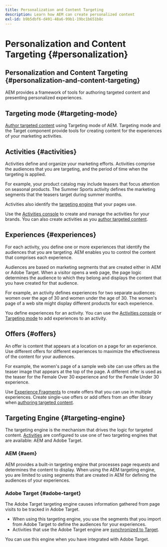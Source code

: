```yaml
---
title: Personalization and Content Targeting
description: Learn how AEM can create personalized content
exl-id: b9b5dbf6-d491-48a6-99b1-19bc1b651b8c
---
```

# Personalization and Content Targeting {#personalization}

## Personalization and Content Targeting {#personalization-and-content-targeting}

AEM provides a framework of tools for authoring targeted content and presenting personalized experiences.

## Targeting mode {#targeting-mode}

[Author targeted content](/help/sites-cloud/authoring/personalization/targeted-content.md) using Targeting mode of AEM. Targeting mode and the Target component provide tools for creating content for the experiences of your marketing activities.

## Activities {#activities}

Activities define and organize your marketing efforts. Activities comprise the audiences that you are targeting, and the period of time when the targeting is applied.

For example, your product catalog may include teasers that focus attention on seasonal products. The Summer Sports activity defines the marketing segments that the teasers target during summer months.

Activities also identify the [targeting engine](#targeting-engine) that your pages use.

Use the [Activities console](/help/sites-cloud/authoring/personalization/activities.md) to create and manage the activities for your brands. You can also create activities as you [author targeted content](/help/sites-cloud/authoring/personalization/targeted-content.md).

## Experiences {#experiences}

For each activity, you define one or more experiences that identify the audiences that you are targeting. AEM enables you to control the content that comprises each experience.

Audiences are based on marketing segments that are created either in AEM or Adobe Target. When a visitor opens a web page, the page logic determines the audience to which they belong and displays the content that you have created for that audience.

For example, an activity defines experiences for two separate audiences: women over the age of 30 and women under the age of 30. The women's page of a web site might display different products for each experience.

You define experiences for an activity. You can use the [Activities console](/help/sites-cloud/authoring/personalization/activities.md#adding-editing-an-activity-using-the-activities-console) or [Targeting mode](/help/sites-cloud/authoring/personalization/targeted-content.md#adding-and-removing-experiences-using-targeting-mode) to add experiences to an activity.

## Offers {#offers}

An offer is content that appears at a location on a page for an experience. Use different offers for different experiences to maximize the effectiveness of the content for your audiences.

For example, the women's page of a sample web site can use offers as the teaser image that appears at the top of the page. A different offer is used as the teaser for the Female Over 30 experience and for the Female Under 30 experience.

Use [Experience Fragments](/help/sites-cloud/authoring/fundamentals/experience-fragments.md#personalization-experience-fragment) to create offers that you can use in multiple experiences. Create single-use offers or add offers from an offer library when [authoring targeted content](/help/sites-cloud/authoring/personalization/targeted-content.md).

<!--
Use the [Offers console](/help/sites-cloud/authoring/personalization/offers.md) to create offers that you can use in multiple experiences. Create single-use offers or add offers from an offer library when [authoring targeted content](/help/sites-cloud/authoring/personalization/targeted-content.md).
-->

## Targeting Engine {#targeting-engine}

The targeting engine is the mechanism that drives the logic for targeted content. [Activities](/help/sites-cloud/authoring/personalization/activities.md) are configured to use one of two targeting engines that are available: AEM and Adobe Target.

### AEM {#aem}

AEM provides a built-in targeting engine that processes page requests and determines the content to display. When using the AEM targeting engine, you are limited to using segments that are created in AEM for defining the audiences of your experiences.

### Adobe Target {#adobe-target}

The Adobe Target targeting engine causes information gathered from page visits to be tracked in Adobe Target.

* When using this targeting engine, you use the segments that you import from Adobe Target to define the audiences for your experiences.
* Activities that use the Adobe Target engine are [synchronized to Target](/help/sites-cloud/authoring/personalization/activities.md#synchronizing-activities-with-adobe-target).

You can use this engine when you have integrated with Adobe Target. <!--You can use this engine when you have [integrated with Adobe Target](/help/sites-administering/opt-in.md).-->
